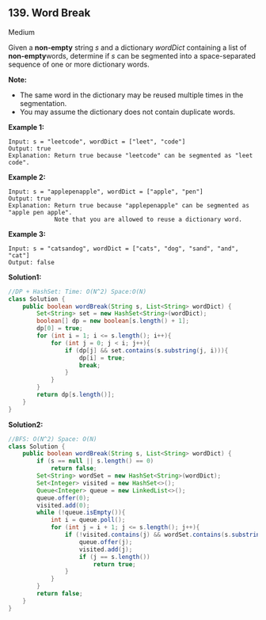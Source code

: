## 139. Word Break

Medium

Given a **non-empty** string *s* and a dictionary *wordDict* containing a list of **non-empty**words, determine if *s* can be segmented into a space-separated sequence of one or more dictionary words.

**Note:**

- The same word in the dictionary may be reused multiple times in the segmentation.
- You may assume the dictionary does not contain duplicate words.

**Example 1:**

```
Input: s = "leetcode", wordDict = ["leet", "code"]
Output: true
Explanation: Return true because "leetcode" can be segmented as "leet code".
```

**Example 2:**

```
Input: s = "applepenapple", wordDict = ["apple", "pen"]
Output: true
Explanation: Return true because "applepenapple" can be segmented as "apple pen apple".
             Note that you are allowed to reuse a dictionary word.
```

**Example 3:**

```
Input: s = "catsandog", wordDict = ["cats", "dog", "sand", "and", "cat"]
Output: false
```

**Solution1:**

```java
//DP + HashSet: Time: O(N^2) Space:O(N)
class Solution {
    public boolean wordBreak(String s, List<String> wordDict) {
        Set<String> set = new HashSet<String>(wordDict);
        boolean[] dp = new boolean[s.length() + 1];
        dp[0] = true;
        for (int i = 1; i <= s.length(); i++){
            for (int j = 0; j < i; j++){
                if (dp[j] && set.contains(s.substring(j, i))){
                    dp[i] = true;
                    break;
                }
            }
        }
        return dp[s.length()];
    }
}
```

**Solution2:**

```java
//BFS: O(N^2) Space: O(N)
class Solution {
    public boolean wordBreak(String s, List<String> wordDict) {
        if (s == null || s.length() == 0)
            return false;
        Set<String> wordSet = new HashSet<String>(wordDict);
        Set<Integer> visited = new HashSet<>();
        Queue<Integer> queue = new LinkedList<>();
        queue.offer(0);
        visited.add(0);
        while (!queue.isEmpty()){
            int i = queue.poll();
            for (int j = i + 1; j <= s.length(); j++){
                if (!visited.contains(j) && wordSet.contains(s.substring(i, j))){
                    queue.offer(j);
                    visited.add(j);
                    if (j == s.length())
                        return true;
                }
            }
        }
        return false;
    }
}
```

